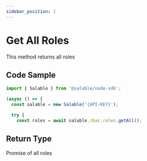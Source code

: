 ```yaml
---
sidebar_position: 1
---
```


# Get All Roles

This method returns all roles

## Code Sample

```typescript
import { Salable } from '@salable/node-sdk';

(async () => {
  const salable = new Salable('{API-KEY}');

  try {
    const roles = await salable.rbac.roles.getAll();

```

## Return Type

Promise of all roles
